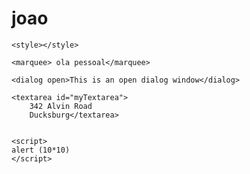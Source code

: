 # joao

<!DOCTYPE html>
<html lang="pt-pt">
<head>
    <meta charset="UTF-8">
    <meta name="viewport" content="width=device-width, initial-scale=1.0">
    
</head>
<body>

    <style></style>

    <marquee> ola pessoal</marquee>

    <dialog open>This is an open dialog window</dialog>

    <textarea id="myTextarea">
        342 Alvin Road
        Ducksburg</textarea>
        

    <script>
    alert (10*10)
    </script>
    
</body>
</html>
